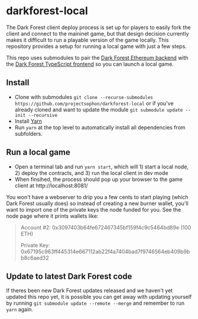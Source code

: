 # darkforest-local

The Dark Forest client deploy process is set up for players to easily fork the client and connect to the maininet game, but that design decision currently makes it difficult to run a playable version of the game locally. This repository provides a setup for running a local game with just a few steps.

This repo uses submodules to pair the [Dark Forest Ethereum backend](https://github.com/darkforest-eth/eth) with the [Dark Forest TypeScript frontend](https://github.com/darkforest-eth/client) so you can launch a local game.

## Install

- Clone with submodules `git clone --recurse-submodules https://github.com/projectsophon/darkforest-local` or if you've already cloned and want to update the module `git submodule update --init --recursive`
- Install [Yarn](https://classic.yarnpkg.com/en/docs/install)
- Run `yarn` at the top level to automatically install all dependencies from subfolders.

## Run a local game

- Open a terminal tab and run `yarn start`, which will 1) start a local node, 2) deploy the contracts, and 3) run the local client in dev mode
- When finsihed, the process should pop up your browser to the game client at http://localhost:8081/

You won't have a webserver to drip you a few cents to start playing (which Dark Forest usually does) so instead of creating a new burner wallet, you'll want to import one of the private keys the node funded for you. See the node page where it prints wallets like:

> Account #2: 0x3097403b64fe672467345bf159f4c9c5464bd89e (100 ETH)
>
> Private Key: 0x67195c963ff445314e667112ab22f4a7404bad7f9746564eb409b9bb8c6aed32

## Update to latest Dark Forest code

If theres been new Dark Forest updates released and we haven't yet updated this repo yet, it is possible you can get away with updating yourself by running `git submodule update --remote --merge` and remember to run `yarn` again.
